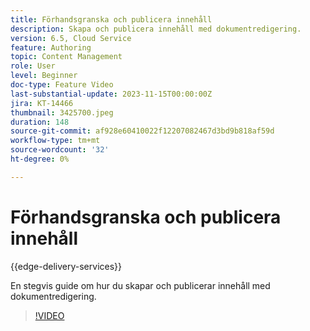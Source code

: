 ```yaml
---
title: Förhandsgranska och publicera innehåll
description: Skapa och publicera innehåll med dokumentredigering.
version: 6.5, Cloud Service
feature: Authoring
topic: Content Management
role: User
level: Beginner
doc-type: Feature Video
last-substantial-update: 2023-11-15T00:00:00Z
jira: KT-14466
thumbnail: 3425700.jpeg
duration: 148
source-git-commit: af928e60410022f12207082467d3bd9b818af59d
workflow-type: tm+mt
source-wordcount: '32'
ht-degree: 0%

---
```



# Förhandsgranska och publicera innehåll

{{edge-delivery-services}}

En stegvis guide om hur du skapar och publicerar innehåll med dokumentredigering.

>[!VIDEO](https://video.tv.adobe.com/v/3425700/?learn=on)
